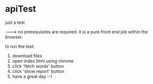 # apiTest
just a test

---> no prerequisites are required. it is a pure front end job within the browser.

to run the test:
1. download files
2. open index.html using chrome
3. click 'fetch words' button
4. click 'show report' button
5. have a great day :-)
